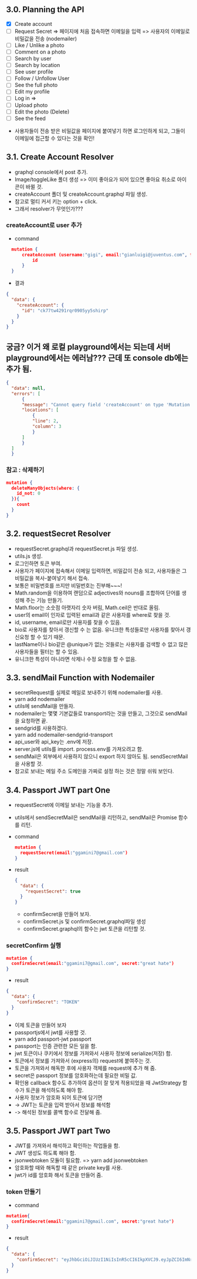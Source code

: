 ## 3.0. Planning the API

- [x] Create account
- [ ] Request Secret => 페이지에 처음 접속하면 이메일을 입력 => 사용자의 이메일로 비밀값을 전송 (nodemailer)
- [ ] Like / Unlike a photo
- [ ] Comment on a photo
- [ ] Search by user
- [ ] Search by location
- [ ] See user profile
- [ ] Follow / Unfollow User
- [ ] See the full photo
- [ ] Edit my profile
- [ ] Log in => 
- [ ] Upload photo
- [ ] Edit the photo (Delete)
- [ ] See the feed

- 사용자들이 전송 받은 비밀값을 페이지에 붙여넣기 하면 로그인하게 되고, 그들이 이메일에 접근할 수 있다는 것을 확인!

## 3.1. Create Account Resolver

- graphql console에서 post 추가.
- Image/toggleLike 폴더 생성 => 이미 좋아요가 되어 있으면 좋아요 취소로 아이콘이 바뀔 것.
- createAccount 폴더 및 createAccount.graphql 파일 생성.
- 참고로 멀티 커서 키는 option + click.
- 그래서 resolver가 무엇인가???

### createAccount로 user 추가
  - command
  ~~~json
    mutation {
        createAccount (username:"gigi", email:"gianluigi@juventus.com", firstName:"Gianluigi", lastName:"Buffon"){
            id
        }
    }
  ~~~

  - 결과
  ~~~json
  {
    "data": {
      "createAccount": {
        "id": "ck77tw4291rqr0905yy5shirp"
      }
    }
  }
  ~~~

  ## 궁금? 이거 왜 로컬 playground에서는 되는데 서버 playground에서는 에러남??? 근데 또 console db에는 추가 됨.
  ~~~json
  {
    "data": null,
    "errors": [
        {
        "message": "Cannot query field 'createAccount' on type 'Mutation'. Did you mean 'createPost', 'createComment' or 'createRoom'? (line 2, column 3):\n  createAccount(username: \"gigi\", email: \"gianluigi@juventus.com\", firstName: \"Gianluigi\", lastName: \"Buffon\") {\n  ^",
        "locations": [
            {
            "line": 2,
            "column": 3
            }
        ]
        }
    ]
    }
  ~~~

### 참고 : 삭제하기

~~~json
mutation {
  deleteManyObjects(where: {
    id_not: 0
  }){
    count
  }
}
~~~

## 3.2. requestSecret Resolver

- requestSecret.graphql과 requestSecret.js 파일 생성.
- utils.js 생성.
- 로그인하면 토큰 부여.
- 사용자가 페이지에 접속해서 이메일 입력하면, 비밀값이 전송 되고, 사용자들은 그 비밀값을 복사-붙여넣기 해서 접속.
- 보통은 비밀번호를 쓰지만 비밀번호는 진부해~~~!
- Math.random을 이용하여 랜덤으로 adjectives와 nouns를 조합하여 단어를 생성해 주는 기능 만들기.
- Math.floor는 소숫점 아랫자리 숫자 버림, Math.ceil은 반대로 올림.
- user의 email이 인자로 입력된 email과 같은 사용자를 where로 찾을 것.
- id, username, email로만 사용자를 찾을 수 있음.
- bio로 사용자를 찾아서 갱신할 수 는 없음. 유니크한 특성들로만 사용자를 찾아서 갱신요청 할 수 있기 때문.
- lastName이나 bio같은 @unique가 없는 것들로는 사용자를 검색할 수 없고 많은 사용자들을 필터는 할 수 있음.
- 유니크한 특성이 아니라면 삭제나 수정 요청을 할 수 없음.

## 3.3. sendMail Function with Nodemailer

- secretRequest를 실제로 메일로 보내주기 위해 nodemailer를 사용.
- yarn add nodemailer
- utils에 sendMail을 만들자.
- nodemailer는 몇몇 기본값들로 transport라는 것을 만들고, 그것으로 sendMail을 요청하면 끝.
- sendgrid를 사용하겠다.
- yarn add nodemailer-sendgrid-transport
- api_user와 api_key는 .env에 저장.
- server.js에 utils를 import. process.env를 가져오려고 함.
- sendMail은 외부에서 사용하지 않으니 export 하지 않아도 됨. sendSecretMail을 사용할 것.
- 참고로 보내는 메일 주소 도메인을 가짜로 설정 하는 것은 정말 쉬워 보인다.

## 3.4. Passport JWT part One

- requestSecret에 이메일 보내는 기능을 추가.
- utils에서 sendSecretMail은 sendMail을 리턴하고, sendMail은 Promise 함수를 리턴.
- command
  ~~~json
  mutation {
    requestSecret(email:"ggamini7@gmail.com")
  }
  ~~~

- result
  ~~~json
  {
    "data": {
      "requestSecret": true
    }
  }
  ~~~

  - confirmSecret을 만들어 보자.
  - confirmSecret.js 및 confirmSecret.graphql파일 생성
  - confirmSecret.graphql의 함수는 jwt 토큰을 리턴할 것.

### secretConfirm 실행

~~~json
mutation {
  confirmSecret(email:"ggamini7@gmail.com", secret:"great hate")
}
~~~

- result
~~~json
{
  "data": {
    "confirmSecret": "TOKEN"
  }
}
~~~

- 이제 토큰을 만들어 보자
- passportjs에서 jwt를 사용할 것.
- yarn add passport-jwt passport
- passport는 인증 관련한 모든 일을 함.
- jwt 토큰이나 쿠키에서 정보를 가져와서 사용자 정보에 serialize(저장) 함.
- 토큰에서 정보를 가져와서 (express의) request에 붙여주는 것.
- 토큰을 가져와서 해독한 후에 사용자 객체를 request에 추가 해 줌.
- secret은 passport 정보를 암호화하는데 필요한 비밀 값.
- 확인용 callback 함수도 추가하여 옵션이 잘 맞게 적용되었을 때 JwtStrategy 함수가 토큰을 해석하도록 해야 함.
- 사용자 정보가 암호화 되어 토큰에 담기면 
- -> JWT는 토큰을 입력 받아서 정보를 해석함
- -> 해석된 정보를 콜백 함수로 전달해 줌.

## 3.5. Passport JWT part Two

- JWT를 가져와서 해석하고 확인하는 작업들을 함.
- JWT 생성도 하도록 해야 함.
- jsonwebtoken 모듈이 필요함. => yarn add jsonwebtoken
- 암호화할 때와 해독할 때 같은 private key를 사용.
- jwt가 id를 암호화 해서 토큰을 만들어 줌.

### token 만들기
- command
~~~json
mutation{
  confirmSecret(email:"ggamini7@gmail.com", secret:"great hate")
}
~~~

- result
~~~json
{
  "data": {
    "confirmSecret": "eyJhbGciOiJIUzI1NiIsInR5cCI6IkpXVCJ9.eyJpZCI6ImNrNzd0dzQyOTFycXIwOTA1eXk1c2hpcnAiLCJpYXQiOjE1ODMwODA3OTl9.cZiSHChUpIxMnr21hP6H0_1W2KayZo3hViBzmOWlXbQ"
  }
}
~~~